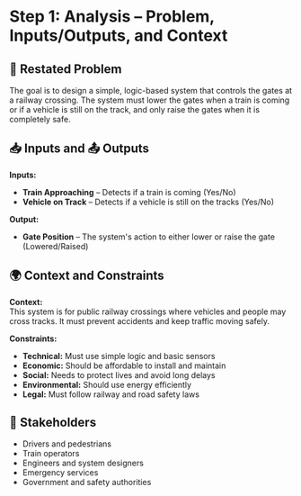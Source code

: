 # Step 1: Analysis – Problem, Inputs/Outputs, and Context

## 🔁 Restated Problem

The goal is to design a simple, logic-based system that controls the gates at a railway crossing. The system must lower the gates when a train is coming or if a vehicle is still on the track, and only raise the gates when it is completely safe.

## 📥 Inputs and 📤 Outputs

**Inputs:**
- **Train Approaching** – Detects if a train is coming (Yes/No)
- **Vehicle on Track** – Detects if a vehicle is still on the tracks (Yes/No)

**Output:**
- **Gate Position** – The system's action to either lower or raise the gate (Lowered/Raised)

## 🌍 Context and Constraints

**Context:**  
This system is for public railway crossings where vehicles and people may cross tracks. It must prevent accidents and keep traffic moving safely.

**Constraints:**
- **Technical:** Must use simple logic and basic sensors
- **Economic:** Should be affordable to install and maintain
- **Social:** Needs to protect lives and avoid long delays
- **Environmental:** Should use energy efficiently
- **Legal:** Must follow railway and road safety laws

## 👥 Stakeholders

- Drivers and pedestrians
- Train operators
- Engineers and system designers
- Emergency services
- Government and safety authorities
